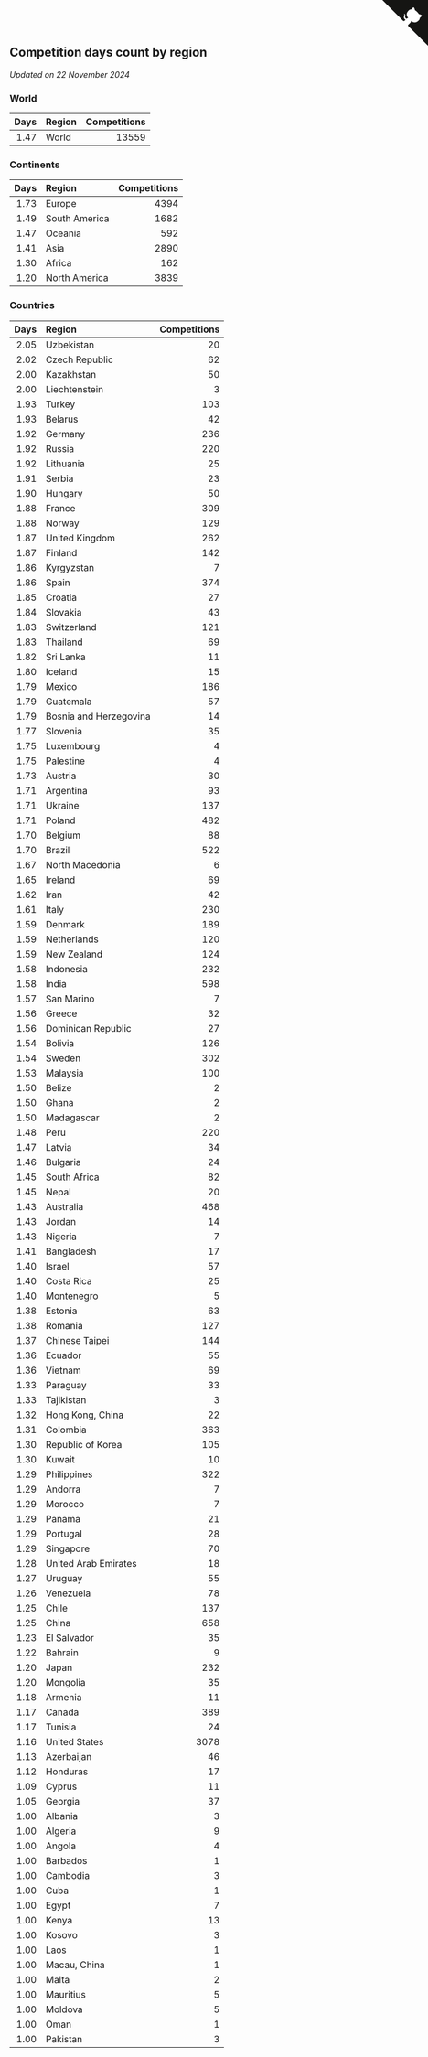 ## Competition days count by region

*Updated on 22 November 2024*


### World

| Days | Region | Competitions |
| ---: | :--- | ---: |
| 1.47 | World | 13559 |

### Continents

| Days | Region | Competitions |
| ---: | :--- | ---: |
| 1.73 | Europe | 4394 |
| 1.49 | South America | 1682 |
| 1.47 | Oceania | 592 |
| 1.41 | Asia | 2890 |
| 1.30 | Africa | 162 |
| 1.20 | North America | 3839 |

### Countries

| Days | Region | Competitions |
| ---: | :--- | ---: |
| 2.05 | Uzbekistan | 20 |
| 2.02 | Czech Republic | 62 |
| 2.00 | Kazakhstan | 50 |
| 2.00 | Liechtenstein | 3 |
| 1.93 | Turkey | 103 |
| 1.93 | Belarus | 42 |
| 1.92 | Germany | 236 |
| 1.92 | Russia | 220 |
| 1.92 | Lithuania | 25 |
| 1.91 | Serbia | 23 |
| 1.90 | Hungary | 50 |
| 1.88 | France | 309 |
| 1.88 | Norway | 129 |
| 1.87 | United Kingdom | 262 |
| 1.87 | Finland | 142 |
| 1.86 | Kyrgyzstan | 7 |
| 1.86 | Spain | 374 |
| 1.85 | Croatia | 27 |
| 1.84 | Slovakia | 43 |
| 1.83 | Switzerland | 121 |
| 1.83 | Thailand | 69 |
| 1.82 | Sri Lanka | 11 |
| 1.80 | Iceland | 15 |
| 1.79 | Mexico | 186 |
| 1.79 | Guatemala | 57 |
| 1.79 | Bosnia and Herzegovina | 14 |
| 1.77 | Slovenia | 35 |
| 1.75 | Luxembourg | 4 |
| 1.75 | Palestine | 4 |
| 1.73 | Austria | 30 |
| 1.71 | Argentina | 93 |
| 1.71 | Ukraine | 137 |
| 1.71 | Poland | 482 |
| 1.70 | Belgium | 88 |
| 1.70 | Brazil | 522 |
| 1.67 | North Macedonia | 6 |
| 1.65 | Ireland | 69 |
| 1.62 | Iran | 42 |
| 1.61 | Italy | 230 |
| 1.59 | Denmark | 189 |
| 1.59 | Netherlands | 120 |
| 1.59 | New Zealand | 124 |
| 1.58 | Indonesia | 232 |
| 1.58 | India | 598 |
| 1.57 | San Marino | 7 |
| 1.56 | Greece | 32 |
| 1.56 | Dominican Republic | 27 |
| 1.54 | Bolivia | 126 |
| 1.54 | Sweden | 302 |
| 1.53 | Malaysia | 100 |
| 1.50 | Belize | 2 |
| 1.50 | Ghana | 2 |
| 1.50 | Madagascar | 2 |
| 1.48 | Peru | 220 |
| 1.47 | Latvia | 34 |
| 1.46 | Bulgaria | 24 |
| 1.45 | South Africa | 82 |
| 1.45 | Nepal | 20 |
| 1.43 | Australia | 468 |
| 1.43 | Jordan | 14 |
| 1.43 | Nigeria | 7 |
| 1.41 | Bangladesh | 17 |
| 1.40 | Israel | 57 |
| 1.40 | Costa Rica | 25 |
| 1.40 | Montenegro | 5 |
| 1.38 | Estonia | 63 |
| 1.38 | Romania | 127 |
| 1.37 | Chinese Taipei | 144 |
| 1.36 | Ecuador | 55 |
| 1.36 | Vietnam | 69 |
| 1.33 | Paraguay | 33 |
| 1.33 | Tajikistan | 3 |
| 1.32 | Hong Kong, China | 22 |
| 1.31 | Colombia | 363 |
| 1.30 | Republic of Korea | 105 |
| 1.30 | Kuwait | 10 |
| 1.29 | Philippines | 322 |
| 1.29 | Andorra | 7 |
| 1.29 | Morocco | 7 |
| 1.29 | Panama | 21 |
| 1.29 | Portugal | 28 |
| 1.29 | Singapore | 70 |
| 1.28 | United Arab Emirates | 18 |
| 1.27 | Uruguay | 55 |
| 1.26 | Venezuela | 78 |
| 1.25 | Chile | 137 |
| 1.25 | China | 658 |
| 1.23 | El Salvador | 35 |
| 1.22 | Bahrain | 9 |
| 1.20 | Japan | 232 |
| 1.20 | Mongolia | 35 |
| 1.18 | Armenia | 11 |
| 1.17 | Canada | 389 |
| 1.17 | Tunisia | 24 |
| 1.16 | United States | 3078 |
| 1.13 | Azerbaijan | 46 |
| 1.12 | Honduras | 17 |
| 1.09 | Cyprus | 11 |
| 1.05 | Georgia | 37 |
| 1.00 | Albania | 3 |
| 1.00 | Algeria | 9 |
| 1.00 | Angola | 4 |
| 1.00 | Barbados | 1 |
| 1.00 | Cambodia | 3 |
| 1.00 | Cuba | 1 |
| 1.00 | Egypt | 7 |
| 1.00 | Kenya | 13 |
| 1.00 | Kosovo | 3 |
| 1.00 | Laos | 1 |
| 1.00 | Macau, China | 1 |
| 1.00 | Malta | 2 |
| 1.00 | Mauritius | 5 |
| 1.00 | Moldova | 5 |
| 1.00 | Oman | 1 |
| 1.00 | Pakistan | 3 |


<a href="https://github.com/jonatanklosko/wca_statistics" class="github-corner" aria-label="View source on Github"><svg width="80" height="80" viewBox="0 0 250 250" style="fill:#151513; color:#fff; position: absolute; top: 0; border: 0; right: 0;" aria-hidden="true"><path d="M0,0 L115,115 L130,115 L142,142 L250,250 L250,0 Z"></path><path d="M128.3,109.0 C113.8,99.7 119.0,89.6 119.0,89.6 C122.0,82.7 120.5,78.6 120.5,78.6 C119.2,72.0 123.4,76.3 123.4,76.3 C127.3,80.9 125.5,87.3 125.5,87.3 C122.9,97.6 130.6,101.9 134.4,103.2" fill="currentColor" style="transform-origin: 130px 106px;" class="octo-arm"></path><path d="M115.0,115.0 C114.9,115.1 118.7,116.5 119.8,115.4 L133.7,101.6 C136.9,99.2 139.9,98.4 142.2,98.6 C133.8,88.0 127.5,74.4 143.8,58.0 C148.5,53.4 154.0,51.2 159.7,51.0 C160.3,49.4 163.2,43.6 171.4,40.1 C171.4,40.1 176.1,42.5 178.8,56.2 C183.1,58.6 187.2,61.8 190.9,65.4 C194.5,69.0 197.7,73.2 200.1,77.6 C213.8,80.2 216.3,84.9 216.3,84.9 C212.7,93.1 206.9,96.0 205.4,96.6 C205.1,102.4 203.0,107.8 198.3,112.5 C181.9,128.9 168.3,122.5 157.7,114.1 C157.9,116.9 156.7,120.9 152.7,124.9 L141.0,136.5 C139.8,137.7 141.6,141.9 141.8,141.8 Z" fill="currentColor" class="octo-body"></path></svg></a><style>.github-corner:hover .octo-arm{animation:octocat-wave 560ms ease-in-out}@keyframes octocat-wave{0%,100%{transform:rotate(0)}20%,60%{transform:rotate(-25deg)}40%,80%{transform:rotate(10deg)}}@media (max-width:500px){.github-corner:hover .octo-arm{animation:none}.github-corner .octo-arm{animation:octocat-wave 560ms ease-in-out}}</style>

